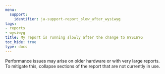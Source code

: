 ```yaml
---
menu:
  support:
    identifier: ja-support-report_slow_after_wysiwyg
tags:
- reports
- wysiwyg
title: My report is running slowly after the change to WYSIWYG
toc_hide: true
type: docs
---
```


Performance issues may arise on older hardware or with very large reports. To mitigate this, collapse sections of the report that are not currently in use.